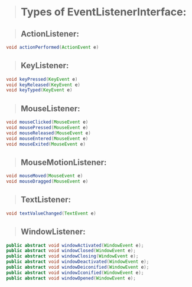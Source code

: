 > # Types of EventListenerInterface:

> ## ActionListener:
```java
void actionPerformed(ActionEvent e)
```
> ## KeyListener:
```java
void keyPressed(KeyEvent e)
void keyReleased(KeyEvent e)
void keyTyped(KeyEvent e)
```
> ## MouseListener:
```java
void mouseClicked(MouseEvent e)
void mousePressed(MouseEvent e)
void mouseReleased(MouseEvent e)
void mouseEntered(MouseEvent e)
void mouseExited(MouseEvent e)
```
> ## MouseMotionListener:
```java
void mouseMoved(MouseEvent e)
void mouseDragged(MouseEvent e)
```
> ## TextListener:
```java
void textValueChanged(TextEvent e)
```

> ## WindowListener:
```java
public abstract void windowActivated(WindowEvent e);  
public abstract void windowClosed(WindowEvent e);  
public abstract void windowClosing(WindowEvent e);  
public abstract void windowDeactivated(WindowEvent e);  
public abstract void windowDeiconified(WindowEvent e);  
public abstract void windowIconified(WindowEvent e);  
public abstract void windowOpened(WindowEvent e);
```